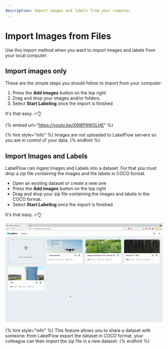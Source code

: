 ```yaml
---
description: Import images and labels from your computer
---
```


# Import Images from Files

Use this import method when you want to import images and labels from your local computer.&#x20;

## Import images only

These are the simple steps you should follow to import from your computer:

1. Press the **Add images** button on the top right
2. Drag and drop your images and/or folders.
3. Select **Start Labeling** once the import is finished

It's that easy. 🔥👌

{% embed url="https://youtu.be/X9l8P9WGLHE" %}

{% hint style="info" %}
Images are not uploaded to LabelFlow servers so you are in control of your data.
{% endhint %}

## Import Images and Labels

LabelFlow can ingest Images and Labels into a dataset. For that you must drop a zip file containing the images and the labels in COCO format.

* Open an existing dataset or create a new one
* Press the **Add images** button on the top right
* Drag and drop your zip file containing the images and labels in the COCO format.
* Select **Start Labeling** once the import is finished

It's that easy. 🔥👌

![](<../../.gitbook/assets/Screen Recording 2021-11-09 at 14.24.23.mov.gif>)

{% hint style="info" %}
This feature allows you to share a dataset with someone: from LabelFlow export the dataset in COCO format, your colleague can then import the zip file in a new dataset.
{% endhint %}

